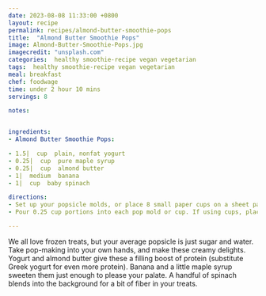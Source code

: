 ```yaml
---
date: 2023-08-08 11:33:00 +0800
layout: recipe
permalink: recipes/almond-butter-smoothie-pops
title:  "Almond Butter Smoothie Pops"
image: Almond-Butter-Smoothie-Pops.jpg
imagecredit: "unsplash.com"
categories:  healthy smoothie-recipe vegan vegetarian
tags:  healthy smoothie-recipe vegan vegetarian
meal: breakfast
chef: foodwage
time: under 2 hour 10 mins
servings: 8

notes:


ingredients:
- Almond Butter Smoothie Pops:

- 1.5|  cup  plain, nonfat yogurt
- 0.25|  cup  pure maple syrup
- 0.25|  cup  almond butter
- 1|  medium  banana
- 1|  cup  baby spinach

directions:
- Set up your popsicle molds, or place 8 small paper cups on a sheet pan. In a blender, place the yogurt, maple syrup, almond butter, banana and spinach. Secure the lid and process, raising the speed to high and blending until very smooth. Scrape down sides and repeat, if needed.
- Pour 0.25 cup portions into each pop mold or cup. If using cups, place the pan in the freezer for about two hours before inserting sticks. Freeze completely, and store in a zip top bag or other airtight container for up to one month.

---
```


We all love frozen treats, but your average popsicle is just sugar and water. Take pop-making into your own hands, and make these creamy delights. Yogurt and almond butter give these a filling boost of protein (substitute Greek yogurt for even more protein). Banana and a little maple syrup sweeten them just enough to please your palate. A handful of spinach blends into the background for a bit of fiber in your treats.